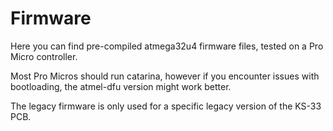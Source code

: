 # Firmware

Here you can find pre-compiled atmega32u4 firmware files, tested on a Pro Micro controller.

Most Pro Micros should run catarina, however if you encounter issues with bootloading, the atmel-dfu version might work better.

The legacy firmware is only used for a specific legacy version of the KS-33 PCB.
